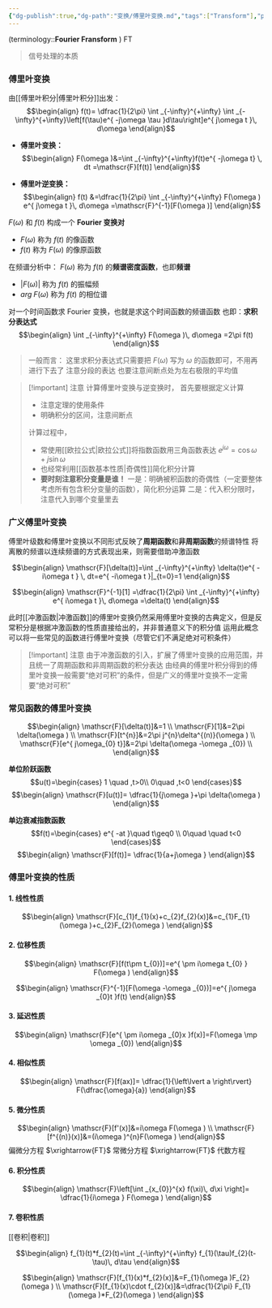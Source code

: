 ```yaml
---
{"dg-publish":true,"dg-path":"变换/傅里叶变换.md","tags":["Transform"],"permalink":"/变换/傅里叶变换/","dgPassFrontmatter":true,"noteIcon":"","created":"2024-05-21T17:23:34.830+08:00","updated":"2024-10-03T23:58:24.355+08:00"}
---
```


(terminology::**Fourier Fransform** )  FT  
> 信号处理的本质

### 傅里叶变换 
由[[傅里叶积分\|傅里叶积分]]出发：
$$\begin{align}
f(t)= \dfrac{1}{2\pi} \int _{-\infty}^{+\infty} \int _{-\infty}^{+\infty}\left[f(\tau)e^{ -j\omega \tau }d\tau\right]e^{ j\omega t }\, d\omega  
\end{align}$$


- **傅里叶变换：**
$$\begin{align}
F(\omega )&=\int _{-\infty}^{+\infty}f(t)e^{ -j\omega t} \, dt =\mathscr{F}[f(t)]
\end{align}$$

- **傅里叶逆变换：**
$$\begin{align}
f(t) &=\dfrac{1}{2\pi} \int _{-\infty}^{+\infty} F(\omega ) e^{ j\omega t }\, d\omega =\mathscr{F}^{-1}[F(\omega )]
\end{align}$$

$F(\omega)$ 和 $f(t)$ 构成一个 **Fourier 变换对**
-  $F(\omega)$ 称为 $f(t)$ 的像函数
-  $f(t)$ 称为 $F(\omega)$ 的像原函数

在频谱分析中：
$F(\omega)$ 称为 $f(t)$ 的**频谱密度函数**，也即**频谱**
-  $\left\lvert  F(\omega) \right\rvert$ 称为 $f(t)$ 的振幅频
- $arg\; F(\omega)$ 称为 $f(t)$ 的相位谱  


对一个时间函数求 Fourier 变换，也就是求这个时间函数的频谱函数
也即：**求积分表达式**
$$\begin{align}
\int _{-\infty}^{+\infty} F(\omega )\, d\omega =2\pi f(t)
\end{align}$$


> 一般而言：
> 这里求积分表达式只需要把 $F(\omega)$ 写为 $\omega$ 的函数即可，不用再进行下去了
>注意分段的表达
>也要注意间断点处为左右极限的平均值


>[!important] 注意
>计算傅里叶变换与逆变换时，
>首先要根据定义计算
>- 注意定理的使用条件
>- 明确积分的区间，注意间断点
> 
>计算过程中，
>- 常使用[[欧拉公式\|欧拉公式]]将指数函数用三角函数表达
>	$e^{ j\omega }=\cos \omega+j\sin \omega$
>- 也经常利用[[函数基本性质\|奇偶性]]简化积分计算
>- **要时刻注意积分变量是谁！**
>	一是：明确被积函数的奇偶性（一定要整体考虑所有包含积分变量的函数），简化积分运算
>	二是：代入积分限时，注意代入到哪个变量里去


### 广义傅里叶变换
傅里叶级数和傅里叶变换以不同形式反映了**周期函数**和**非周期函数**的频谱特性
将离散的频谱以连续频谱的方式表现出来，则需要借助冲激函数


$$\begin{align}
\mathscr{F}[\delta(t)]=\int _{-\infty}^{+\infty} \delta(t)e^{ -i\omega t } \, dt=e^{ -i\omega t }|_{t=0}=1 
\end{align}$$

$$\begin{align}
\mathscr{F}^{-1}[1] =\dfrac{1}{2\pi} \int _{-\infty}^{+\infty}  e^{ i\omega t }\, d\omega =\delta(t)
\end{align}$$

此时[[冲激函数\|冲激函数]]的傅里叶变换仍然采用傅里叶变换的古典定义，但是反常积分是根据冲激函数的性质直接给出的，并非普通意义下的积分值
运用此概念可以将一些常见的函数进行傅里叶变换（尽管它们不满足绝对可积条件）

>[!important] 注意
>由于冲激函数的引入，扩展了傅里叶变换的应用范围，并且统一了周期函数和非周期函数的积分表达
>由经典的傅里叶积分得到的傅里叶变换一般需要“绝对可积”的条件，但是广义的傅里叶变换不一定需要“绝对可积”


### 常见函数的傅里叶变换

$$\begin{align}
\mathscr{F}[\delta(t)]&=1 \\
\mathscr{F}[1]&=2\pi \delta(\omega ) \\
\mathscr{F}[t^{n}]&=2\pi j^{n}\delta^{(n)}(\omega )  \\
\mathscr{F}[e^{ j\omega_{0} t}]&=2\pi \delta(\omega -\omega _{0}) \\
\end{align}$$


**单位阶跃函数**
$$u(t)=\begin{cases}
1 \quad ,t>0\\
0\quad ,t<0
\end{cases}$$
$$\begin{align}
\mathscr{F}[u(t)]= \dfrac{1}{j\omega }+\pi \delta(\omega )
\end{align}$$

**单边衰减指数函数**
$$f(t)=\begin{cases}
e^{ -at }\quad t\geq0 \\
0\quad \quad t<0
\end{cases}$$
$$\begin{align}
\mathscr{F}[f(t)]= \dfrac{1}{a+j\omega }
\end{align}$$

### 傅里叶变换的性质
#### 1. 线性性质
$$\begin{align}
\mathscr{F}[c_{1}f_{1}(x)+c_{2}f_{2}(x)]&=c_{1}F_{1}(\omega )+c_{2}F_{2}(\omega )
\end{align}$$

#### 2. 位移性质
$$\begin{align}
\mathscr{F}[f(t\pm t_{0})]=e^{ \pm i\omega t_{0} } F(\omega )
\end{align}$$

$$\begin{align}
\mathscr{F}^{-1}[F(\omega -\omega _{0})]=e^{ j\omega _{0}t }f(t)
\end{align}$$

#### 3. 延迟性质
$$\begin{align}
\mathscr{F}[e^{ \pm i\omega _{0}x }f(x)]=F(\omega \mp \omega _{0})
\end{align}$$

#### 4. 相似性质
$$\begin{align}
\mathscr{F}[f(ax)]= \dfrac{1}{\left\lvert  a \right\rvert} F(\dfrac{\omega}{a})
\end{align}$$

#### 5. 微分性质
$$\begin{align}
\mathscr{F}[f'(x)]&=i\omega  F(\omega ) \\
\mathscr{F}[f^{(n)}(x)]&=(i\omega )^{n}F(\omega )
\end{align}$$
偏微分方程 $\xrightarrow{FT}$ 常微分方程 $\xrightarrow{FT}$ 代数方程

#### 6. 积分性质
$$\begin{align}
\mathscr{F}\left[\int _{x_{0}}^{x} f(\xi)\, d\xi \right]= \dfrac{1}{i\omega } F(\omega )
\end{align}$$

#### 7. 卷积性质
[[卷积\|卷积]]

$$\begin{align}
f_{1}(t)*f_{2}(t)=\int _{-\infty}^{+\infty} f_{1}(\tau)f_{2}(t-\tau)\, d\tau
\end{align}$$

$$\begin{align}
\mathscr{F}[f_{1}(x)*f_{2}(x)]&=F_{1}(\omega )F_{2}(\omega ) \\
\mathscr{F}[f_{1}(x)\cdot f_{2}(x)]&=\dfrac{1}{2\pi} F_{1}(\omega )*F_{2}(\omega )
\end{align}$$



